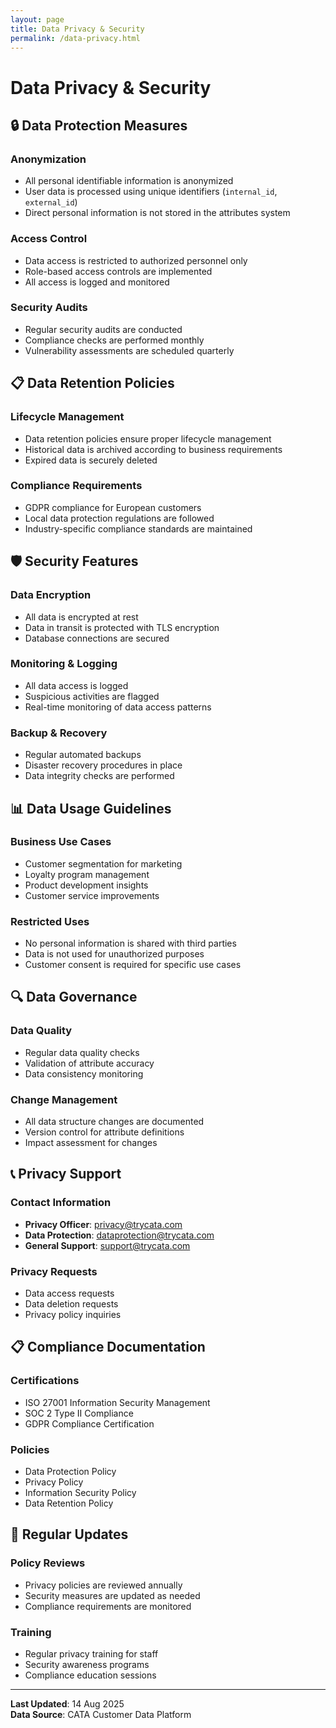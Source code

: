```yaml
---
layout: page
title: Data Privacy & Security
permalink: /data-privacy.html
---
```


# Data Privacy & Security

## 🔒 Data Protection Measures

### Anonymization
- All personal identifiable information is anonymized
- User data is processed using unique identifiers (`internal_id`, `external_id`)
- Direct personal information is not stored in the attributes system

### Access Control
- Data access is restricted to authorized personnel only
- Role-based access controls are implemented
- All access is logged and monitored

### Security Audits
- Regular security audits are conducted
- Compliance checks are performed monthly
- Vulnerability assessments are scheduled quarterly

## 📋 Data Retention Policies

### Lifecycle Management
- Data retention policies ensure proper lifecycle management
- Historical data is archived according to business requirements
- Expired data is securely deleted

### Compliance Requirements
- GDPR compliance for European customers
- Local data protection regulations are followed
- Industry-specific compliance standards are maintained

## 🛡️ Security Features

### Data Encryption
- All data is encrypted at rest
- Data in transit is protected with TLS encryption
- Database connections are secured

### Monitoring & Logging
- All data access is logged
- Suspicious activities are flagged
- Real-time monitoring of data access patterns

### Backup & Recovery
- Regular automated backups
- Disaster recovery procedures in place
- Data integrity checks are performed

## 📊 Data Usage Guidelines

### Business Use Cases
- Customer segmentation for marketing
- Loyalty program management
- Product development insights
- Customer service improvements

### Restricted Uses
- No personal information is shared with third parties
- Data is not used for unauthorized purposes
- Customer consent is required for specific use cases

## 🔍 Data Governance

### Data Quality
- Regular data quality checks
- Validation of attribute accuracy
- Data consistency monitoring

### Change Management
- All data structure changes are documented
- Version control for attribute definitions
- Impact assessment for changes

## 📞 Privacy Support

### Contact Information
- **Privacy Officer**: privacy@trycata.com
- **Data Protection**: dataprotection@trycata.com
- **General Support**: support@trycata.com

### Privacy Requests
- Data access requests
- Data deletion requests
- Privacy policy inquiries

## 📋 Compliance Documentation

### Certifications
- ISO 27001 Information Security Management
- SOC 2 Type II Compliance
- GDPR Compliance Certification

### Policies
- Data Protection Policy
- Privacy Policy
- Information Security Policy
- Data Retention Policy

## 🔄 Regular Updates

### Policy Reviews
- Privacy policies are reviewed annually
- Security measures are updated as needed
- Compliance requirements are monitored

### Training
- Regular privacy training for staff
- Security awareness programs
- Compliance education sessions

---

**Last Updated**: 14 Aug 2025  
**Data Source**: CATA Customer Data Platform
